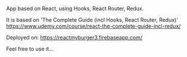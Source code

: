 App based on React, using Hooks, React Router, Redux.

It is based on 'The Complete Guide (incl Hooks, React Router, Redux)' https://www.udemy.com/course/react-the-complete-guide-incl-redux/

Deployed on: https://reactmyburger3.firebaseapp.com/ 

Feel free to use it...